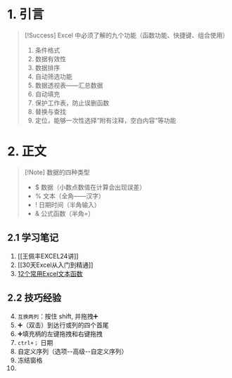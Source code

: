 # 1. 引言 

>[!Success] Excel 中必须了解的九个功能（函数功能、快捷键、组合使用）
>1. 条件格式
>2. 数据有效性
>3. 数据排序
>4. 自动筛选功能
>5. 数据透视表——汇总数据
>6. 自动填充
>7. 保护工作表，防止误删函数
>8. 替换与查找
>9. 定位，能够一次性选择“附有注释，空白内容”等功能
# 2. 正文 
>[!Note] 数据的四种类型 
>- $ 数据（小数点数值在计算会出现误差）
>- % 文本（全角——汉字）
>- ! 日期时间（半角输入）
>- & 公式函数（半角=）
## 2.1 学习笔记 
1. [[王佩丰EXCEL24讲]]
2. [[30天Excel从入门到精通]]
3. [12个常用Excel文本函数](https://mp.weixin.qq.com/s/KIUN0iFjl9UHVUDZcpX7pw)
## 2.2 技巧经验 
4. `互换两列`：按住 shift, 并拖拽➕
5. ➕（双击）到达行或列的四个首尾 
6. ➕填充柄的左键拖拽和右键拖拽 
7. `ctrl+；` 日期
8. 自定义序列（选项--高级--自定义序列）
9. 冻结窗格 
10. 


